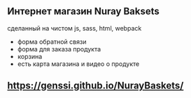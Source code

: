 ## Интернет магазин Nuray Baksets
сделанный на чистом js, sass, html, webpack
- форма обратной связи
- форма для заказа продукта
- корзина
- есть карта магазина и видео о продукте
## https://genssi.github.io/NurayBaskets/
